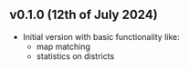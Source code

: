## v0.1.0 (12th of July 2024)
- Initial version with basic functionality like:
    - map matching
    - statistics on districts